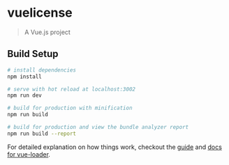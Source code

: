 # vuelicense

> A Vue.js project

## Build Setup

``` bash
# install dependencies
npm install

# serve with hot reload at localhost:3002
npm run dev

# build for production with minification
npm run build

# build for production and view the bundle analyzer report
npm run build --report
```

For detailed explanation on how things work, checkout the [guide](http://vuejs-templates.github.io/webpack/) and [docs for vue-loader](http://vuejs.github.io/vue-loader).
